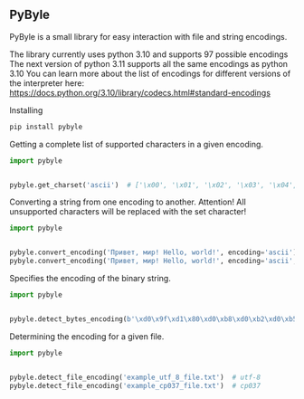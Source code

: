 ## PyByle

PyByle is a small library for easy interaction with file and string encodings.

The library currently uses python 3.10 and supports 97 possible encodings
The next version of python 3.11 supports all the same encodings as python 3.10
You can learn more about the list of encodings for different versions
of the interpreter here: https://docs.python.org/3.10/library/codecs.html#standard-encodings

Installing
```bash
pip install pybyle
```

Getting a complete list of supported characters in a given encoding.
```python
import pybyle


pybyle.get_charset('ascii')  # ['\x00', '\x01', '\x02', '\x03', '\x04', ...]
```

Converting a string from one encoding to another. Attention! All unsupported characters will be replaced with the set character!
```python
import pybyle


pybyle.convert_encoding('Привет, мир! Hello, world!', encoding='ascii')  # ??????, ???! Hello, world!
pybyle.convert_encoding('Привет, мир! Hello, world!', encoding='ascii', substitute='_')  # ______, ___! Hello, world!
```

Specifies the encoding of the binary string.
```python
import pybyle


pybyle.detect_bytes_encoding(b'\xd0\x9f\xd1\x80\xd0\xb8\xd0\xb2\xd0\xb5\xd1\x82')  # utf-8
```

Determining the encoding for a given file.
```python
import pybyle


pybyle.detect_file_encoding('example_utf_8_file.txt')  # utf-8
pybyle.detect_file_encoding('example_cp037_file.txt')  # cp037
```